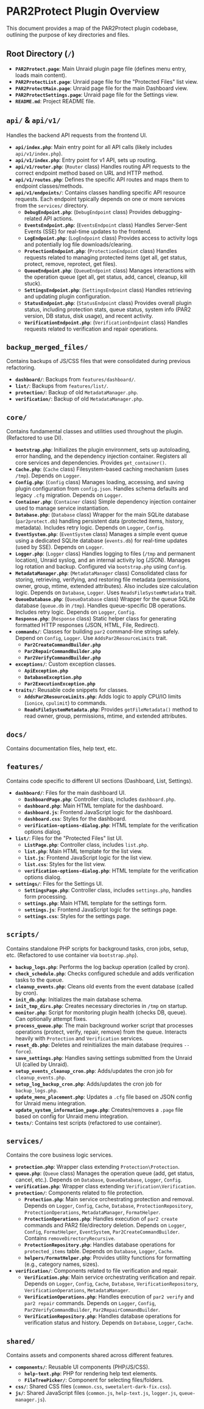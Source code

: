 # PAR2Protect Plugin Overview

This document provides a map of the PAR2Protect plugin codebase, outlining the purpose of key directories and files.

## Root Directory (`/`)

*   **`PAR2Protect.page`**: Main Unraid plugin page file (defines menu entry, loads main content).
*   **`PAR2ProtectList.page`**: Unraid page file for the "Protected Files" list view.
*   **`PAR2ProtectMain.page`**: Unraid page file for the main Dashboard view.
*   **`PAR2ProtectSettings.page`**: Unraid page file for the Settings view.
*   **`README.md`**: Project README file.

## `api/` & `api/v1/`

Handles the backend API requests from the frontend UI.

*   **`api/index.php`**: Main entry point for all API calls (likely includes `api/v1/index.php`).
*   **`api/v1/index.php`**: Entry point for v1 API, sets up routing.
*   **`api/v1/router.php`**: (`Router` class) Handles routing API requests to the correct endpoint method based on URL and HTTP method.
*   **`api/v1/routes.php`**: Defines the specific API routes and maps them to endpoint classes/methods.
*   **`api/v1/endpoints/`**: Contains classes handling specific API resource requests. Each endpoint typically depends on one or more services from the `services/` directory.
    *   **`DebugEndpoint.php`**: (`DebugEndpoint` class) Provides debugging-related API actions.
    *   **`EventsEndpoint.php`**: (`EventsEndpoint` class) Handles Server-Sent Events (SSE) for real-time updates to the frontend.
    *   **`LogEndpoint.php`**: (`LogEndpoint` class) Provides access to activity logs and potentially log file downloads/clearing.
    *   **`ProtectionEndpoint.php`**: (`ProtectionEndpoint` class) Handles requests related to managing protected items (get all, get status, protect, remove, reprotect, get files).
    *   **`QueueEndpoint.php`**: (`QueueEndpoint` class) Manages interactions with the operation queue (get all, get status, add, cancel, cleanup, kill stuck).
    *   **`SettingsEndpoint.php`**: (`SettingsEndpoint` class) Handles retrieving and updating plugin configuration.
    *   **`StatusEndpoint.php`**: (`StatusEndpoint` class) Provides overall plugin status, including protection stats, queue status, system info (PAR2 version, DB status, disk usage), and recent activity.
    *   **`VerificationEndpoint.php`**: (`VerificationEndpoint` class) Handles requests related to verification and repair operations.

## `backup_merged_files/`

Contains backups of JS/CSS files that were consolidated during previous refactoring.

*   **`dashboard/`**: Backups from `features/dashboard/`.
*   **`list/`**: Backups from `features/list/`.
*   **`protection/`**: Backup of old `MetadataManager.php`.
*   **`verification/`**: Backup of old `MetadataManager.php`.

## `core/`

Contains fundamental classes and utilities used throughout the plugin. (Refactored to use DI).

*   **`bootstrap.php`**: Initializes the plugin environment, sets up autoloading, error handling, and the dependency injection container. Registers all core services and dependencies. Provides `get_container()`.
*   **`Cache.php`**: (`Cache` class) Filesystem-based caching mechanism (uses `/tmp`). Depends on `Logger`.
*   **`Config.php`**: (`Config` class) Manages loading, accessing, and saving plugin configuration from `config.json`. Handles schema defaults and legacy `.cfg` migration. Depends on `Logger`.
*   **`Container.php`**: (`Container` class) Simple dependency injection container used to manage service instantiation.
*   **`Database.php`**: (`Database` class) Wrapper for the main SQLite database (`par2protect.db`) handling persistent data (protected items, history, metadata). Includes retry logic. Depends on `Logger`, `Config`.
*   **`EventSystem.php`**: (`EventSystem` class) Manages a simple event queue using a dedicated SQLite database (`events.db`) for real-time updates (used by SSE). Depends on `Logger`.
*   **`Logger.php`**: (`Logger` class) Handles logging to files (`/tmp` and permanent location), Unraid syslog, and an internal activity log (JSON). Manages log rotation and backup. Configured via `bootstrap.php` using `Config`.
*   **`MetadataManager.php`**: (`MetadataManager` class) Consolidated class for storing, retrieving, verifying, and restoring file metadata (permissions, owner, group, mtime, extended attributes). Also includes size calculation logic. Depends on `Database`, `Logger`. Uses `ReadsFileSystemMetadata` trait.
*   **`QueueDatabase.php`**: (`QueueDatabase` class) Wrapper for the queue SQLite database (`queue.db` in `/tmp`). Handles queue-specific DB operations. Includes retry logic. Depends on `Logger`, `Config`.
*   **`Response.php`**: (`Response` class) Static helper class for generating formatted HTTP responses (JSON, HTML, File, Redirect).
*   **`commands/`**: Classes for building `par2` command-line strings safely. Depend on `Config`, `Logger`. Use `AddsPar2ResourceLimits` trait.
    *   **`Par2CreateCommandBuilder.php`**
    *   **`Par2RepairCommandBuilder.php`**
    *   **`Par2VerifyCommandBuilder.php`**
*   **`exceptions/`**: Custom exception classes.
    *   **`ApiException.php`**
    *   **`DatabaseException.php`**
    *   **`Par2ExecutionException.php`**
*   **`traits/`**: Reusable code snippets for classes.
    *   **`AddsPar2ResourceLimits.php`**: Adds logic to apply CPU/IO limits (`ionice`, `cpulimit`) to commands.
    *   **`ReadsFileSystemMetadata.php`**: Provides `getFileMetadata()` method to read owner, group, permissions, mtime, and extended attributes.

## `docs/`

Contains documentation files, help text, etc.

## `features/`

Contains code specific to different UI sections (Dashboard, List, Settings).

*   **`dashboard/`**: Files for the main dashboard UI.
    *   **`DashboardPage.php`**: Controller class, includes `dashboard.php`.
    *   **`dashboard.php`**: Main HTML template for the dashboard.
    *   **`dashboard.js`**: Frontend JavaScript logic for the dashboard.
    *   **`dashboard.css`**: Styles for the dashboard.
    *   **`verification-options-dialog.php`**: HTML template for the verification options dialog.
*   **`list/`**: Files for the "Protected Files" list UI.
    *   **`ListPage.php`**: Controller class, includes `list.php`.
    *   **`list.php`**: Main HTML template for the list view.
    *   **`list.js`**: Frontend JavaScript logic for the list view.
    *   **`list.css`**: Styles for the list view.
    *   **`verification-options-dialog.php`**: HTML template for the verification options dialog.
*   **`settings/`**: Files for the Settings UI.
    *   **`SettingsPage.php`**: Controller class, includes `settings.php`, handles form processing.
    *   **`settings.php`**: Main HTML template for the settings form.
    *   **`settings.js`**: Frontend JavaScript logic for the settings page.
    *   **`settings.css`**: Styles for the settings page.

## `scripts/`

Contains standalone PHP scripts for background tasks, cron jobs, setup, etc. (Refactored to use container via `bootstrap.php`).

*   **`backup_logs.php`**: Performs the log backup operation (called by cron).
*   **`check_schedule.php`**: Checks configured schedule and adds verification tasks to the queue.
*   **`cleanup_events.php`**: Cleans old events from the event database (called by cron).
*   **`init_db.php`**: Initializes the main database schema.
*   **`init_tmp_dirs.php`**: Creates necessary directories in `/tmp` on startup.
*   **`monitor.php`**: Script for monitoring plugin health (checks DB, queue). Can optionally attempt fixes.
*   **`process_queue.php`**: The main background worker script that processes operations (protect, verify, repair, remove) from the queue. Interacts heavily with `Protection` and `Verification` services.
*   **`reset_db.php`**: Deletes and reinitializes the main database (requires `--force`).
*   **`save_settings.php`**: Handles saving settings submitted from the Unraid UI (called by Unraid).
*   **`setup_events_cleanup_cron.php`**: Adds/updates the cron job for `cleanup_events.php`.
*   **`setup_log_backup_cron.php`**: Adds/updates the cron job for `backup_logs.php`.
*   **`update_menu_placement.php`**: Updates a `.cfg` file based on JSON config for Unraid menu integration.
*   **`update_system_information_page.php`**: Creates/removes a `.page` file based on config for Unraid menu integration.
*   **`tests/`**: Contains test scripts (refactored to use container).

## `services/`

Contains the core business logic services.

*   **`protection.php`**: Wrapper class extending `Protection\Protection`.
*   **`queue.php`**: (`Queue` class) Manages the operation queue (add, get status, cancel, etc.). Depends on `Database`, `QueueDatabase`, `Logger`, `Config`.
*   **`verification.php`**: Wrapper class extending `Verification\Verification`.
*   **`protection/`**: Components related to file protection.
    *   **`Protection.php`**: Main service orchestrating protection and removal. Depends on `Logger`, `Config`, `Cache`, `Database`, `ProtectionRepository`, `ProtectionOperations`, `MetadataManager`, `FormatHelper`.
    *   **`ProtectionOperations.php`**: Handles execution of `par2 create` commands and PAR2 file/directory deletion. Depends on `Logger`, `Config`, `FormatHelper`, `EventSystem`, `Par2CreateCommandBuilder`. Contains `removeDirectoryRecursive`.
    *   **`ProtectionRepository.php`**: Handles database operations for `protected_items` table. Depends on `Database`, `Logger`, `Cache`.
    *   **`helpers/FormatHelper.php`**: Provides utility functions for formatting (e.g., category names, sizes).
*   **`verification/`**: Components related to file verification and repair.
    *   **`Verification.php`**: Main service orchestrating verification and repair. Depends on `Logger`, `Config`, `Cache`, `Database`, `VerificationRepository`, `VerificationOperations`, `MetadataManager`.
    *   **`VerificationOperations.php`**: Handles execution of `par2 verify` and `par2 repair` commands. Depends on `Logger`, `Config`, `Par2VerifyCommandBuilder`, `Par2RepairCommandBuilder`.
    *   **`VerificationRepository.php`**: Handles database operations for verification status and history. Depends on `Database`, `Logger`, `Cache`.

## `shared/`

Contains assets and components shared across different features.

*   **`components/`**: Reusable UI components (PHP/JS/CSS).
    *   **`help-text.php`**: PHP for rendering help text elements.
    *   **`FileTreePicker/`**: Component for selecting files/folders.
*   **`css/`**: Shared CSS files (`common.css`, `sweetalert-dark-fix.css`).
*   **`js/`**: Shared JavaScript files (`common.js`, `help-text.js`, `logger.js`, `queue-manager.js`).